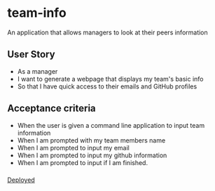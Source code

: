 # team-info
An application that allows managers to look at their peers information

## User Story
- As a manager
- I want to generate a webpage that displays my team's basic info
- So that I have quick access to their emails and GitHub profiles

## Acceptance criteria
- When the user is given a command line application to input team information
- When I am prompted with my team members name
- When I am prompted to input my email
- When I am prompted to input my github information
- When I am prompted to input if I am finished.

###
[Deployed ](https://drive.google.com/file/d/1OillE8u5Mv1FdXQGEaOUEdSu75sNQfjd/)